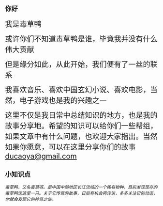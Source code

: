 ## 你好

<font size=5>我是毒草鸭</font>

<font size=5>或许你们不知道毒草鸭是谁，毕竟我并没有什么伟大贡献</font>

<font size=5>但是缘分如此，从此开始，我们便有了一丝的联系</font>

<font size=5>我喜欢音乐、喜欢中国玄幻小说、喜欢电影，当然，电子游戏也是我的兴趣之一</font>

<font size=5>这里不仅是我日常中总结知识的地方，也是我的故事分享地。希望的知识可以给你们一些帮组，如果文章中有什么问题，也欢迎大家指出。当然如果你愿意，可以在这里分享你们的故事<ducaoya@gmail.com></font>

## 小知识点

_毒草鸭，又名毒草呀。是中国中部地区长江流域的一个稀有物种，目前发现现存的毒草鸭仅这里一只。关于它传奇的故事，日后有机会再详说，多多关注它的动态，你就会发现它的神奇之处。_
